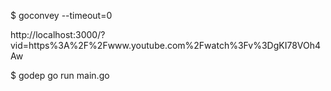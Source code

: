 $ goconvey --timeout=0

http://localhost:3000/?vid=https%3A%2F%2Fwww.youtube.com%2Fwatch%3Fv%3DgKI78VOh4Aw

$ godep go run main.go 